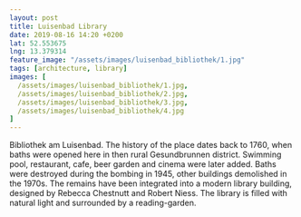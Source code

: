 ```yaml
---
layout: post
title: Luisenbad Library
date: 2019-08-16 14:20 +0200
lat: 52.553675
lng: 13.379314
feature_image: "/assets/images/luisenbad_bibliothek/1.jpg"
tags: [architecture, library]
images: [
  /assets/images/luisenbad_bibliothek/1.jpg,
  /assets/images/luisenbad_bibliothek/2.jpg,
  /assets/images/luisenbad_bibliothek/3.jpg,
  /assets/images/luisenbad_bibliothek/4.jpg
]
---
```


Bibliothek am Luisenbad. The history of the place dates back to 1760, when baths were opened here in then rural Gesundbrunnen district. Swimming pool, restaurant, cafe, beer garden and cinema were later added. Baths were destroyed during the bombing in 1945, other buildings demolished in the 1970s. The remains have been integrated into a modern library building, designed by Rebecca Chestnutt and Robert Niess. The library is filled with natural light and surrounded by a reading-garden.

